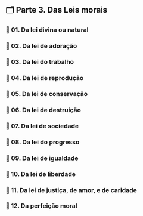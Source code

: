 ## 🗂️ Parte 3. Das Leis morais
### 📑 01. Da lei divina ou natural
### 📑 02. Da lei de adoração
### 📑 03. Da lei do trabalho
### 📑 04. Da lei de reprodução
### 📑 05. Da lei de conservação
### 📑 06. Da lei de destruição
### 📑 07. Da lei de sociedade
### 📑 08. Da lei do progresso
### 📑 09. Da lei de igualdade
### 📑 10. Da lei de liberdade
### 📑 11. Da lei de justiça, de amor, e de caridade
### 📑 12. Da perfeição moral
